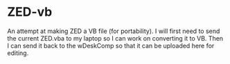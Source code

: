 # ZED-vb
An attempt at making ZED a VB file (for portability).
I will first need to send the current ZED.vba to my laptop so I can work on converting it to VB.
Then I can send it back to the wDeskComp so that it can be uploaded here for editing.
